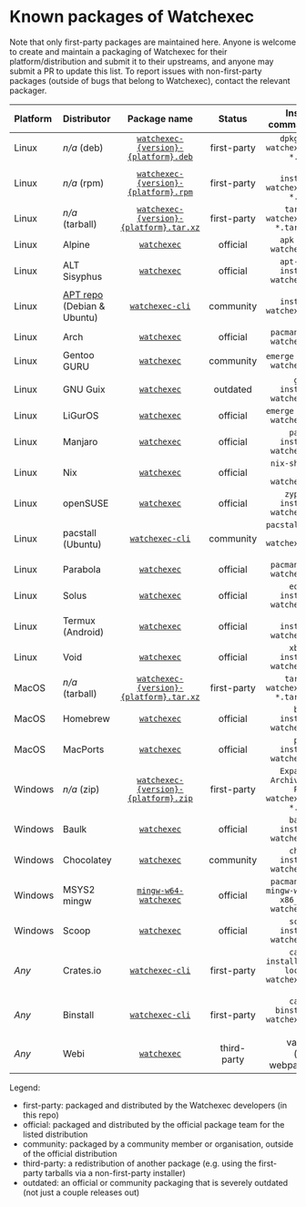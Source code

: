 # Known packages of Watchexec

Note that only first-party packages are maintained here.
Anyone is welcome to create and maintain a packaging of
Watchexec for their platform/distribution and submit it
to their upstreams, and anyone may submit a PR to update
this list. To report issues with non-first-party packages
(outside of bugs that belong to Watchexec), contact the
relevant packager.

| Platform | Distributor | Package name | Status | Install command |
|:-|:-|:-:|:-:|-:|
| Linux | _n/a_ (deb) | [`watchexec-{version}-{platform}.deb`](https://github.com/watchexec/watchexec/releases) | first-party | `dpkg -i watchexec-*.deb` |
| Linux | _n/a_ (rpm) | [`watchexec-{version}-{platform}.rpm`](https://github.com/watchexec/watchexec/releases) | first-party | `dnf install watchexec-*.deb` |
| Linux | _n/a_ (tarball) | [`watchexec-{version}-{platform}.tar.xz`](https://github.com/watchexec/watchexec/releases) | first-party | `tar xf watchexec-*.tar.xz` |
| Linux | Alpine | [`watchexec`](https://pkgs.alpinelinux.org/packages?name=watchexec) | official | `apk add watchexec` |
| Linux | ALT Sisyphus | [`watchexec`](https://packages.altlinux.org/en/sisyphus/srpms/watchexec/) | official | `apt-get install watchexec` |
| Linux | [APT repo](https://apt.cli.rs) (Debian & Ubuntu) | [`watchexec-cli`](https://apt.cli.rs) | community | `apt install watchexec-cli` |
| Linux | Arch | [`watchexec`](https://archlinux.org/packages/extra/x86_64/watchexec/) | official | `pacman -S watchexec` |
| Linux | Gentoo GURU | [`watchexec`](https://gpo.zugaina.org/Overlays/guru/app-misc/watchexec) | community | `emerge -av watchexec` |
| Linux | GNU Guix | [`watchexec`](https://packages.guix.gnu.org/packages/watchexec/) | outdated | `guix install watchexec` |
| Linux | LiGurOS | [`watchexec`](https://gitlab.com/liguros/liguros-repo/-/tree/stable/app-misc/watchexec) | official | `emerge -av watchexec` |
| Linux | Manjaro | [`watchexec`](https://software.manjaro.org/package/watchexec) | official | `pamac install watchexec` |
| Linux | Nix | [`watchexec`](https://search.nixos.org/packages?query=watchexec) | official | `nix-shell -p watchexec` |
| Linux | openSUSE | [`watchexec`](https://software.opensuse.org/package/watchexec) | official | `zypper install watchexec` |
| Linux | pacstall (Ubuntu) | [`watchexec-cli`](https://pacstall.dev/packages/watchexec-bin) | community | `pacstall -I watchexec-bin` |
| Linux | Parabola | [`watchexec`](https://www.parabola.nu/packages/?q=watchexec) | official | `pacman -S watchexec` |
| Linux | Solus | [`watchexec`](https://github.com/getsolus/packages/blob/main/packages/w/watchexec/package.yml) | official | `eopkg install watchexec` |
| Linux | Termux (Android) | [`watchexec`](https://github.com/termux/termux-packages/blob/master/packages/watchexec/build.sh) | official | `pkg install watchexec` |
| Linux | Void | [`watchexec`](https://github.com/void-linux/void-packages/tree/master/srcpkgs/watchexec) | official | `xbps-install watchexec` |
| MacOS | _n/a_ (tarball) | [`watchexec-{version}-{platform}.tar.xz`](https://github.com/watchexec/watchexec/releases) | first-party | `tar xf watchexec-*.tar.xz` |
| MacOS | Homebrew | [`watchexec`](https://formulae.brew.sh/formula/watchexec) | official | `brew install watchexec` |
| MacOS | MacPorts | [`watchexec`](https://ports.macports.org/port/watchexec/summary/) | official | `port install watchexec` |
| Windows | _n/a_ (zip) | [`watchexec-{version}-{platform}.zip`](https://github.com/watchexec/watchexec/releases) | first-party | `Expand-Archive -Path watchexec-*.zip` |
| Windows | Baulk | [`watchexec`](https://github.com/baulk/bucket/blob/master/bucket/watchexec.json) | official | `baulk install watchexec` |
| Windows | Chocolatey | [`watchexec`](https://community.chocolatey.org/packages/watchexec) | community | `choco install watchexec` |
| Windows | MSYS2 mingw | [`mingw-w64-watchexec`](https://github.com/msys2/MINGW-packages/blob/master/mingw-w64-watchexec) | official | `pacman -S mingw-w64-x86_64-watchexec` |
| Windows | Scoop | [`watchexec`](https://github.com/ScoopInstaller/Main/blob/master/bucket/watchexec.json) | official | `scoop install watchexec` |
| _Any_ | Crates.io | [`watchexec-cli`](https://crates.io/crates/watchexec-cli) | first-party | `cargo install --locked watchexec-cli` |
| _Any_ | Binstall | [`watchexec-cli`](https://crates.io/crates/watchexec-cli) | first-party | `cargo binstall watchexec-cli` |
| _Any_ | Webi | [`watchexec`](https://webinstall.dev/watchexec/) | third-party | varies (see webpage) |

Legend:
- first-party: packaged and distributed by the Watchexec developers (in this repo)
- official: packaged and distributed by the official package team for the listed distribution
- community: packaged by a community member or organisation, outside of the official distribution
- third-party: a redistribution of another package (e.g. using the first-party tarballs via a non-first-party installer)
- outdated: an official or community packaging that is severely outdated (not just a couple releases out)
